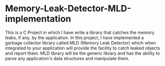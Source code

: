 # Memory-Leak-Detector-MLD-implementation
This is a C Project in which I have write a library that catches the memory leaks, if any, by the application. 
In this project, I have implemented a garbage collector library called MLD (Memory Leak Detector) which when 
integrated to your application will provide the facility to catch leaked objects and report them. 
MLD library will be the generic library and has the ability to parse any application's data structures and manipulate them.
